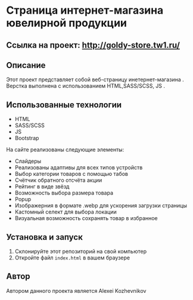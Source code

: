 
# Страница интернет-магазина ювелирной продукции

## Ссылка на проект: http://goldy-store.tw1.ru/

## Описание
Этот проект представляет собой веб-страницу инетернет-магазина . Верстка выполнена с использованием HTML,SASS/SCSS, JS .

## Использованные технологии
- HTML
- SASS/SCSS
- JS
- Bootstrap

На сайте реализованы следующие элементы:

- Слайдеры
- Реализованы адаптивы для всех типов устройств
- Выбор категории товаров с помощью табов
- Счётчик обратного отсчёта акции
- Рейтинг в виде звёзд
- Возможность выбора размера товара
- Popup
- Изображерния в формате .webp для ускорения загрузки страницы
- Кастомный селект для выбора локации
- Визуальная возможность сохранять товар в избранное

## Установка и запуск
1. Склонируйте этот репозиторий на свой компьютер
2. Откройте файл `index.html` в вашем браузере

## Автор
Автором данного проекта является Alexei Kozhevnikov